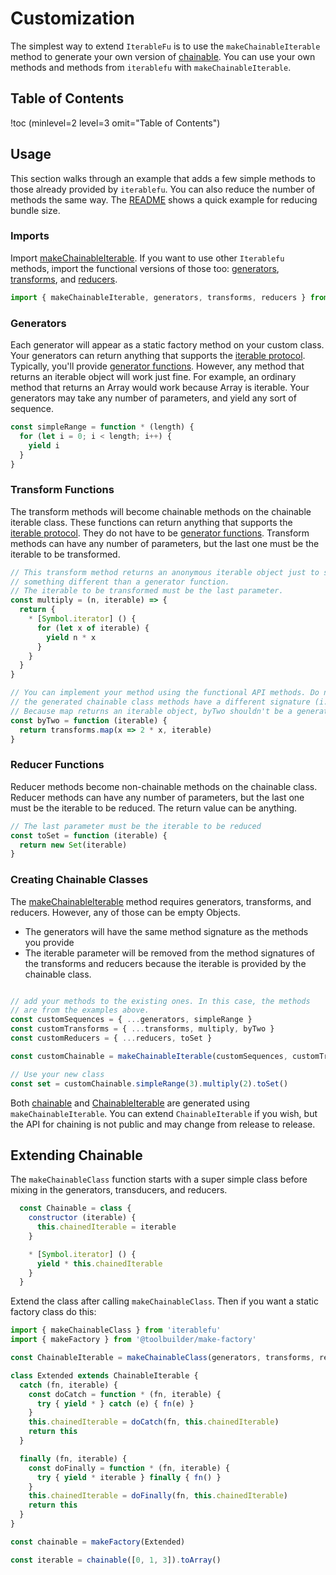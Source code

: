 # Customization

The simplest way to extend `IterableFu` is to use the `makeChainableIterable` method to generate your
own version of [chainable](chainable.md). You can use your own methods and methods from `iterablefu`
with `makeChainableIterable`.

## Table of Contents

!toc (minlevel=2 level=3 omit="Table of Contents")

## Usage

This section walks through an example that adds a few simple methods to those already provided by `iterablefu`.
You can also reduce the number of methods the same way. The [README](../README.md) shows a quick example for reducing
bundle size.

### Imports

Import [makeChainableIterable](#makechainableiterable). If you want to use other `Iterablefu` methods, import the functional versions of those too: [generators](generators.md), [transforms](transforms.md), and [reducers](reducers.md).

```javascript
import { makeChainableIterable, generators, transforms, reducers } from 'iterablefu'
```

### Generators

Each generator will appear as a static factory method on your custom class. Your generators can return anything that supports the [iterable protocol](https://developer.mozilla.org/en-US/docs/Web/JavaScript/Reference/Iteration_protocols#The_iterable_protocol). Typically, you'll provide [generator functions](https://developer.mozilla.org/en-US/docs/Web/JavaScript/Reference/Statements/function*). However, any method that returns an iterable object will work just fine. For example, an ordinary method that returns an Array would work because Array is iterable. Your generators may take any number of parameters, and yield any sort of sequence.

```javascript
const simpleRange = function * (length) {
  for (let i = 0; i < length; i++) {
    yield i
  }
}
```

### Transform Functions

The transform methods will become chainable methods on the chainable iterable class. These functions can return anything that supports the [iterable protocol](https://developer.mozilla.org/en-US/docs/Web/JavaScript/Reference/Iteration_protocols#The_iterable_protocol). They do not have to be [generator functions](https://developer.mozilla.org/en-US/docs/Web/JavaScript/Reference/Statements/function*). Transform methods can have any
number of parameters, but the last one must be the iterable to be transformed.

```javascript
// This transform method returns an anonymous iterable object just to show
// something different than a generator function.
// The iterable to be transformed must be the last parameter.
const multiply = (n, iterable) => {
  return {
    * [Symbol.iterator] () {
      for (let x of iterable) {
        yield n * x
      }
    }
  }
}

// You can implement your method using the functional API methods. Do not use 'this', because
// the generated chainable class methods have a different signature (i.e. no iterable parameter).
// Because map returns an iterable object, byTwo shouldn't be a generator function itself (no asterisk).
const byTwo = function (iterable) {
  return transforms.map(x => 2 * x, iterable)
}
```

### Reducer Functions

Reducer methods become non-chainable methods on the chainable class. Reducer methods can have any number of parameters,
but the last one must be the iterable to be reduced. The return value can be anything.

```javascript
// The last parameter must be the iterable to be reduced
const toSet = function (iterable) {
  return new Set(iterable)
}
```

### Creating Chainable Classes

The [makeChainableIterable](#makechainableiterable) method requires generators, transforms, and reducers. However, any
of those can be empty Objects.

- The generators will have the same method signature as the methods you provide
- The iterable parameter will be removed from the method signatures of the transforms and reducers
because the iterable is provided by the chainable class.

```javascript

// add your methods to the existing ones. In this case, the methods
// are from the examples above.
const customSequences = { ...generators, simpleRange }
const customTransforms = { ...transforms, multiply, byTwo }
const customReducers = { ...reducers, toSet }

const customChainable = makeChainableIterable(customSequences, customTransforms, customReducers)

// Use your new class
const set = customChainable.simpleRange(3).multiply(2).toSet()
```

Both [chainable](chainable.md) and [ChainableIterable](ChainableIterable.md) are generated using `makeChainableIterable`.
You can extend `ChainableIterable` if you wish, but the API for chaining is not public and may change from release to release.

## Extending Chainable

The `makeChainableClass` function starts with a super simple class before mixing in the generators, transducers, and reducers.

```javascript
  const Chainable = class {
    constructor (iterable) {
      this.chainedIterable = iterable
    }

    * [Symbol.iterator] () {
      yield * this.chainedIterable
    }
  }
```

Extend the class after calling `makeChainableClass`. Then if you want a static factory class do this:

```javascript
import { makeChainableClass } from 'iterablefu'
import { makeFactory } from '@toolbuilder/make-factory'

const ChainableIterable = makeChainableClass(generators, transforms, reducers)

class Extended extends ChainableIterable {
  catch (fn, iterable) {
    const doCatch = function * (fn, iterable) {
      try { yield * } catch (e) { fn(e) }
    }
    this.chainedIterable = doCatch(fn, this.chainedIterable)
    return this
  }

  finally (fn, iterable) {
    const doFinally = function * (fn, iterable) {
      try { yield * iterable } finally { fn() }
    }
    this.chainedIterable = doFinally(fn, this.chainedIterable)
    return this
  }
}

const chainable = makeFactory(Extended)

const iterable = chainable([0, 1, 3]).toArray()

```
